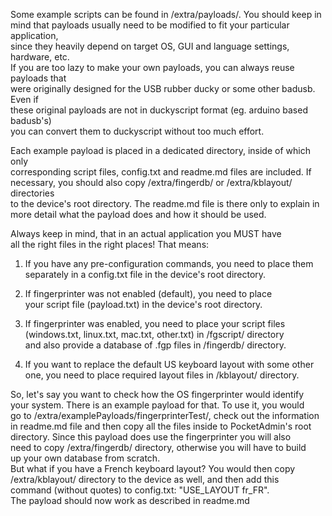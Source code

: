 Some example scripts can be found in /extra/payloads/. You should keep in  
mind that payloads usually need to be modified to fit your particular application,  
since they heavily depend on target OS, GUI and language settings, hardware, etc.  
If you are too lazy to make your own payloads, you can always reuse payloads that  
were originally designed for the USB rubber ducky or some other badusb. Even if  
these original payloads are not in duckyscript format (eg. arduino based badusb's)  
you can convert them to duckyscript without too much effort.  
  
Each example payload is placed in a dedicated directory, inside of which only  
corresponding script files, config.txt and readme.md files are included. If  
necessary, you should also copy /extra/fingerdb/ or /extra/kblayout/ directories  
to the device's root directory. The readme.md file is there only to explain in  
more detail what the payload does and how it should be used.  
  
Always keep in mind, that in an actual application you MUST have  
all the right files in the right places! That means:  

1. If you have any pre-configuration commands, you need to place them  
separately in a config.txt file in the device's root directory.  

2. If fingerprinter was not enabled (default), you need to place  
your script file (payload.txt) in the device's root directory.  
  
3. If fingerprinter was enabled, you need to place your script files  
(windows.txt, linux.txt, mac.txt, other.txt) in /fgscript/ directory  
and also provide a database of .fgp files in /fingerdb/ directory.  
  
4. If you want to replace the default US keyboard layout with some other  
one, you need to place required layout files in /kblayout/ directory.  
  
So, let's say you want to check how the OS fingerprinter would identify  
your system. There is an example payload for that. To use it, you would  
go to /extra/examplePayloads/fingerprinterTest/, check out the information  
in readme.md file and then copy all the files inside to PocketAdmin's root  
directory. Since this payload does use the fingerprinter you will also  
need to copy /extra/fingerdb/ directory, otherwise you will have to build  
up your own database from scratch.  
But what if you have a French keyboard layout? You would then copy  
/extra/kblayout/ directory to the device as well, and then add this  
command (without quotes) to config.txt: "USE_LAYOUT fr_FR".  
The payload should now work as described in readme.md  
